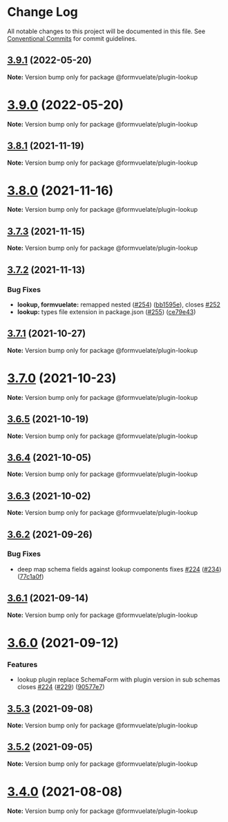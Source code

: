 # Change Log

All notable changes to this project will be documented in this file.
See [Conventional Commits](https://conventionalcommits.org) for commit guidelines.

## [3.9.1](https://github.com/formvuelate/formvuelate-plugin-lookup/compare/v3.9.0...v3.9.1) (2022-05-20)

**Note:** Version bump only for package @formvuelate/plugin-lookup





# [3.9.0](https://github.com/formvuelate/formvuelate-plugin-lookup/compare/v3.8.1...v3.9.0) (2022-05-20)

**Note:** Version bump only for package @formvuelate/plugin-lookup





## [3.8.1](https://github.com/formvuelate/formvuelate-plugin-lookup/compare/v3.8.0...v3.8.1) (2021-11-19)

**Note:** Version bump only for package @formvuelate/plugin-lookup





# [3.8.0](https://github.com/formvuelate/formvuelate-plugin-lookup/compare/v3.7.3...v3.8.0) (2021-11-16)

**Note:** Version bump only for package @formvuelate/plugin-lookup





## [3.7.3](https://github.com/formvuelate/formvuelate-plugin-lookup/compare/v3.7.2...v3.7.3) (2021-11-15)

**Note:** Version bump only for package @formvuelate/plugin-lookup





## [3.7.2](https://github.com/formvuelate/formvuelate-plugin-lookup/compare/v3.7.1...v3.7.2) (2021-11-13)


### Bug Fixes

* **lookup, formvuelate:** remapped nested ([#254](https://github.com/formvuelate/formvuelate-plugin-lookup/issues/254)) ([bb1595e](https://github.com/formvuelate/formvuelate-plugin-lookup/commit/bb1595e1e6d5bc18bd1c10cdff13daae6da14d5e)), closes [#252](https://github.com/formvuelate/formvuelate-plugin-lookup/issues/252)
* **lookup:** types file extension in package.json ([#255](https://github.com/formvuelate/formvuelate-plugin-lookup/issues/255)) ([ce79e43](https://github.com/formvuelate/formvuelate-plugin-lookup/commit/ce79e431cd6520d56f378319b2b8fbafd77f8f38))





## [3.7.1](https://github.com/formvuelate/formvuelate-plugin-lookup/compare/v3.7.0...v3.7.1) (2021-10-27)

**Note:** Version bump only for package @formvuelate/plugin-lookup





# [3.7.0](https://github.com/formvuelate/formvuelate-plugin-lookup/compare/v3.6.5...v3.7.0) (2021-10-23)

**Note:** Version bump only for package @formvuelate/plugin-lookup





## [3.6.5](https://github.com/formvuelate/formvuelate-plugin-lookup/compare/v3.6.4...v3.6.5) (2021-10-19)

**Note:** Version bump only for package @formvuelate/plugin-lookup





## [3.6.4](https://github.com/formvuelate/formvuelate-plugin-lookup/compare/v3.6.3...v3.6.4) (2021-10-05)

**Note:** Version bump only for package @formvuelate/plugin-lookup





## [3.6.3](https://github.com/formvuelate/formvuelate-plugin-lookup/compare/v3.6.2...v3.6.3) (2021-10-02)

**Note:** Version bump only for package @formvuelate/plugin-lookup





## [3.6.2](https://github.com/formvuelate/formvuelate-plugin-lookup/compare/v3.6.1...v3.6.2) (2021-09-26)


### Bug Fixes

* deep map schema fields against lookup components fixes [#224](https://github.com/formvuelate/formvuelate-plugin-lookup/issues/224) ([#234](https://github.com/formvuelate/formvuelate-plugin-lookup/issues/234)) ([77c1a0f](https://github.com/formvuelate/formvuelate-plugin-lookup/commit/77c1a0f0e86b2b0ce48886cef4ce5f920dd34ba2))





## [3.6.1](https://github.com/formvuelate/formvuelate-plugin-lookup/compare/v3.6.0...v3.6.1) (2021-09-14)

**Note:** Version bump only for package @formvuelate/plugin-lookup





# [3.6.0](https://github.com/formvuelate/formvuelate-plugin-lookup/compare/v3.5.3...v3.6.0) (2021-09-12)


### Features

* lookup plugin replace SchemaForm with plugin version in sub schemas closes [#224](https://github.com/formvuelate/formvuelate-plugin-lookup/issues/224) ([#229](https://github.com/formvuelate/formvuelate-plugin-lookup/issues/229)) ([90577e7](https://github.com/formvuelate/formvuelate-plugin-lookup/commit/90577e7662f211d69cc6c3126142f154c3d9be12))





## [3.5.3](https://github.com/formvuelate/formvuelate-plugin-lookup/compare/v3.5.2...v3.5.3) (2021-09-08)

**Note:** Version bump only for package @formvuelate/plugin-lookup





## [3.5.2](https://github.com/formvuelate/formvuelate-plugin-lookup/compare/v3.5.1...v3.5.2) (2021-09-05)

**Note:** Version bump only for package @formvuelate/plugin-lookup





# [3.4.0](https://github.com/formvuelate/formvuelate-plugin-lookup/compare/v3.3.2...v3.4.0) (2021-08-08)

**Note:** Version bump only for package @formvuelate/plugin-lookup
